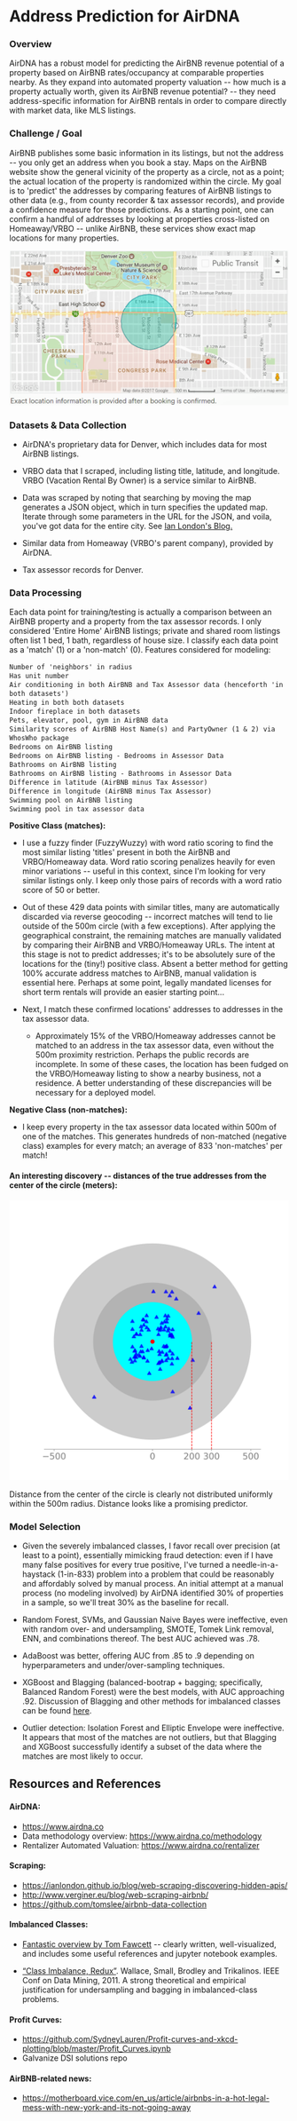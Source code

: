 # Address Prediction for AirDNA

### Overview
AirDNA has a robust model for predicting the AirBNB revenue potential of a property based on AirBNB rates/occupancy at comparable properties nearby.  As they expand into automated property valuation -- how much is a property actually worth, given its AirBNB revenue potential? -- they need address-specific information for AirBNB rentals in order to compare directly with market data, like MLS listings.

### Challenge / Goal
AirBNB publishes some basic information in its listings, but not the address -- you only get an address when you book a stay.  Maps on the AirBNB website show the general vicinity of the property as a circle, not as a point; the actual location of the property is randomized within the circle.  My goal is to 'predict' the addresses by comparing features of AirBNB listings to other data (e.g., from county recorder & tax assessor records), and provide a confidence measure for those predictions.  As a starting point, one can confirm a handful of addresses by looking at properties cross-listed on Homeaway/VRBO -- unlike AirBNB, these services show exact map locations for many properties.

![AirBNB example map](visualize/air_bnb_map_example.png)

### Datasets & Data Collection
* AirDNA's proprietary data for Denver, which includes data for most AirBNB listings.
* VRBO data that I scraped, including listing title, latitude, and longitude.  VRBO (Vacation Rental By Owner) is a service similar to AirBNB.

 * Data was scraped by noting that searching by moving the map generates a JSON object, which in turn specifies the updated map.  Iterate through some parameters in the URL for the JSON, and voila, you've got data for the entire city. See [Ian London's Blog.](https://ianlondon.github.io/blog/web-scraping-discovering-hidden-apis/)


* Similar data from Homeaway (VRBO's parent company), provided by AirDNA.
* Tax assessor records for Denver.

### Data Processing
Each data point for training/testing is actually a comparison between an AirBNB property and a property from the tax assessor records.  I only considered 'Entire Home' AirBNB listings; private and shared room listings often list 1 bed, 1 bath, regardless of house size.  I classify each data point as a 'match' (1) or a 'non-match' (0).  Features considered for modeling:
```
Number of 'neighbors' in radius
Has unit number
Air conditioning in both AirBNB and Tax Assessor data (henceforth 'in both datasets')
Heating in both both datasets
Indoor fireplace in both datasets
Pets, elevator, pool, gym in AirBNB data
Similarity scores of AirBNB Host Name(s) and PartyOwner (1 & 2) via WhosWho package
Bedrooms on AirBNB listing
Bedrooms on AirBNB listing - Bedrooms in Assessor Data
Bathrooms on AirBNB listing
Bathrooms on AirBNB listing - Bathrooms in Assessor Data
Difference in latitude (AirBNB minus Tax Assessor)
Difference in longitude (AirBNB minus Tax Assessor)
Swimming pool on AirBNB listing
Swimming pool in tax assessor data
```

**Positive Class (matches):**

 * I use a fuzzy finder (FuzzyWuzzy) with word ratio scoring to find the most similar listing 'titles' present in both the AirBNB and VRBO/Homeaway data.  Word ratio scoring penalizes heavily for even minor variations -- useful in this context, since I'm looking for very similar listings only.  I keep only those pairs of records with a word ratio score of 50 or better.

 * Out of these 429 data points with similar titles, many are automatically discarded via reverse geocoding -- incorrect matches will tend to lie outside of the 500m circle (with a few exceptions).  After applying the geographical constraint, the remaining matches are manually validated by comparing their AirBNB and VRBO/Homeaway URLs.  The intent at this stage is not to predict addresses; it's to be absolutely sure of the locations for the (tiny!) positive class.  Absent a better method for getting 100% accurate address matches to AirBNB, manual validation is essential here.  Perhaps at some point, legally mandated licenses for short term rentals will provide an easier starting point...

 * Next, I match these confirmed locations' addresses to addresses in the tax assessor data.

    * Approximately 15% of the VRBO/Homeaway addresses cannot be matched to an address in the tax assessor data, even without the 500m proximity restriction.  Perhaps the public records are incomplete.  In some of these cases, the location has been fudged on the VRBO/Homeaway listing to show a nearby business, not a residence.  A better understanding of these discrepancies will be necessary for a deployed model.

**Negative Class (non-matches):**

 * I keep every property in the tax assessor data located within 500m of one of the matches.  This generates hundreds of non-matched (negative class) examples for every match; an average of 833 'non-matches' per match!

#### An interesting discovery -- distances of the true addresses from the center of the circle (meters):

![Distance (km) between center of circle and true address:](visualize/distance_2d.png)

Distance from the center of the circle is clearly not distributed uniformly within the 500m radius.  Distance looks like a promising predictor.

### Model Selection

* Given the severely imbalanced classes, I favor recall over precision (at least to a point), essentially mimicking fraud detection: even if I have many false positives for every true positive, I've turned a needle-in-a-haystack (1-in-833) problem into a problem that could be reasonably and affordably solved by manual process.  An initial attempt at a manual process (no modeling involved) by AirDNA identified 30% of properties in a sample, so we'll treat 30% as the baseline for recall.

* Random Forest, SVMs, and Gaussian Naive Bayes were ineffective, even with random over- and undersampling, SMOTE, Tomek Link removal, ENN, and combinations thereof.  The best AUC achieved was .78.

* AdaBoost was better, offering AUC from .85 to .9 depending on hyperparameters and under/over-sampling techniques.

* XGBoost and Blagging (balanced-bootrap + bagging; specifically, Balanced Random Forest) were the best models, with AUC approaching .92.  Discussion of Blagging and other methods for imbalanced classes can be found [here][IC1].

* Outlier detection: Isolation Forest and Elliptic Envelope were ineffective.  It appears that most of the matches are not outliers, but that Blagging and XGBoost successfully identify a subset of the data where the matches are most likely to occur.

## Resources and References

#### AirDNA:
* https://www.airdna.co
* Data methodology overview: https://www.airdna.co/methodology
* Rentalizer Automated Valuation: https://www.airdna.co/rentalizer

#### Scraping:
* https://ianlondon.github.io/blog/web-scraping-discovering-hidden-apis/
* http://www.verginer.eu/blog/web-scraping-airbnb/
* https://github.com/tomslee/airbnb-data-collection

#### Imbalanced Classes:
* [Fantastic overview by Tom Fawcett][IC1] -- clearly written, well-visualized, and includes some useful references and jupyter notebook examples.

* [“Class Imbalance, Redux”][IC2]. Wallace, Small, Brodley and Trikalinos. IEEE Conf on Data Mining, 2011.  A strong theoretical and empirical justification for undersampling and bagging in imbalanced-class problems.

#### Profit Curves:
* https://github.com/SydneyLauren/Profit-curves-and-xkcd-plotting/blob/master/Profit_Curves.ipynb
* Galvanize DSI solutions repo

#### AirBNB-related news:
* https://motherboard.vice.com/en_us/article/airbnbs-in-a-hot-legal-mess-with-new-york-and-its-not-going-away

[IC1]: https://svds.com/learning-imbalanced-classes/#ref6 "Tom Fawcett's Blog"
[IC2]: https://pdfs.semanticscholar.org/a8ef/5a810099178b70d1490a4e6fc4426b642cde.pdf
